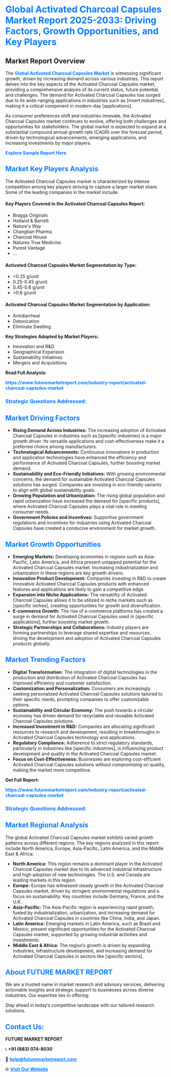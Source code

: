 <h1 style="color: #007BFF;">Global Activated Charcoal Capsules Market Report 2025-2033: Driving Factors, Growth Opportunities, and Key Players</h1>

<section id="overview">
<h2>Market Report Overview</h2>
<p>The <a href="https://www.futuremarketreport.com/industry-report/activated-charcoal-capsules-market" style="color: #007BFF; text-decoration: none;"><strong>Global Activated Charcoal Capsules Market</strong></a> is witnessing significant growth, driven by increasing demand across various industries. This report delves into the key aspects of the Activated Charcoal Capsules market, providing a comprehensive analysis of its current status, future potential, and challenges. The demand for Activated Charcoal Capsules has surged due to its wide-ranging applications in industries such as [insert industries], making it a critical component in modern-day [applications].</p>
<p>As consumer preferences shift and industries innovate, the Activated Charcoal Capsules market continues to evolve, offering both challenges and opportunities for stakeholders. The global market is expected to expand at a substantial compound annual growth rate (CAGR) over the forecast period, driven by technological advancements, emerging applications, and increasing investments by major players.</p>
</section>

<section id="overview">
<p><a href="https://www.futuremarketreport.com/request-sample/reportId=110698" style="color: #007BFF; text-decoration: none;"><strong>Explore Sample Report Here</strong></a></p>
</section>

<section id="key-players">
<h2 style="color: #007BFF;">Market Key Players Analysis</h2>
<p>The Activated Charcoal Capsules market is characterized by intense competition among key players striving to capture a larger market share. Some of the leading companies in the market include:</p>
<h4>Key Players Covered in the Activated Charcoal Capsules Report:</h4>
<ul><li>Braggs Originals</li><li>Holland &amp; Barrett</li><li>Nature&#039;s Way</li><li>Changtian Pharma</li><li>Charcoal House</li><li>Natures True Medicine</li><li>Purest Vantage</li><li>...</li></ul>
<h4>Activated Charcoal Capsules Market Segmentation by Type:</h4>
<ul><li>&lt;0.25 g/unit</li><li>0.25-0.45 g/unit</li><li>0.45-0.6 g/unit</li><li>&gt;0.6 g/unit</li></ul>

<h4>Activated Charcoal Capsules Market Segmentation by Application:</h4>
<ul><li>Antidiarrheal</li><li>Detoxication</li><li>Eliminate Swelling</li></ul>
<p><strong>Key Strategies Adopted by Market Players:</strong></p>
<ul>
<li>Innovation and R&D</li>
<li>Geographical Expansion</li>
<li>Sustainability Initiatives</li>
<li>Mergers and Acquisitions</li>
</ul>
</section>

<section>
<p><strong>Read Full Analysis: </strong></p><a href="https://www.futuremarketreport.com/industry-report/activated-charcoal-capsules-market" style="color: #007BFF; text-decoration: none;"><strong>https://www.futuremarketreport.com/industry-report/activated-charcoal-capsules-market</strong></a>
<h3 style="color: #007BFF;">Strategic Questions Addressed:</h3>
</section>

<section id="driving-factors">
<h2 style="color: #007BFF;">Market Driving Factors</h2>
<ul>
<li><strong>Rising Demand Across Industries:</strong> The increasing adoption of Activated Charcoal Capsules in industries such as [specific industries] is a major growth driver. Its versatile applications and cost-effectiveness make it a preferred choice among manufacturers.</li>
<li><strong>Technological Advancements:</strong> Continuous innovations in production and application technologies have enhanced the efficiency and performance of Activated Charcoal Capsules, further boosting market demand.</li>
<li><strong>Sustainability and Eco-Friendly Initiatives:</strong> With growing environmental concerns, the demand for sustainable Activated Charcoal Capsules solutions has surged. Companies are investing in eco-friendly variants to align with global sustainability goals.</li>
<li><strong>Growing Population and Urbanization:</strong> The rising global population and rapid urbanization have increased the demand for [specific products], where Activated Charcoal Capsules plays a vital role in meeting consumer needs.</li>
<li><strong>Government Policies and Incentives:</strong> Supportive government regulations and incentives for industries using Activated Charcoal Capsules have created a conducive environment for market growth.</li>
</ul>
</section>

<section id="growth-opportunities">
<h2 style="color: #007BFF;">Market Growth Opportunities</h2>
<ul>
<li><strong>Emerging Markets:</strong> Developing economies in regions such as Asia-Pacific, Latin America, and Africa present untapped potential for the Activated Charcoal Capsules market. Increasing industrialization and urbanization in these regions are key growth drivers.</li>
<li><strong>Innovative Product Development:</strong> Companies investing in R&D to create innovative Activated Charcoal Capsules products with enhanced features and applications are likely to gain a competitive edge.</li>
<li><strong>Expansion into Niche Applications:</strong> The versatility of Activated Charcoal Capsules allows it to be utilized in niche markets such as [specific niches], creating opportunities for growth and diversification.</li>
<li><strong>E-commerce Growth:</strong> The rise of e-commerce platforms has created a surge in demand for Activated Charcoal Capsules used in [specific applications], further boosting market growth.</li>
<li><strong>Strategic Partnerships and Collaborations:</strong> Industry players are forming partnerships to leverage shared expertise and resources, driving the development and adoption of Activated Charcoal Capsules products globally.</li>
</ul>
</section>

<section id="trending-factors">
<h2 style="color: #007BFF;">Market Trending Factors</h2>
<ul>
<li><strong>Digital Transformation:</strong> The integration of digital technologies in the production and distribution of Activated Charcoal Capsules has improved efficiency and customer satisfaction.</li>
<li><strong>Customization and Personalization:</strong> Consumers are increasingly seeking personalized Activated Charcoal Capsules solutions tailored to their specific needs, prompting companies to offer customizable options.</li>
<li><strong>Sustainability and Circular Economy:</strong> The push towards a circular economy has driven demand for recyclable and reusable Activated Charcoal Capsules solutions.</li>
<li><strong>Increased Investment in R&D:</strong> Companies are allocating significant resources to research and development, resulting in breakthroughs in Activated Charcoal Capsules technology and applications.</li>
<li><strong>Regulatory Compliance:</strong> Adherence to strict regulatory standards, particularly in industries like [specific industries], is influencing product development and quality in the Activated Charcoal Capsules market.</li>
<li><strong>Focus on Cost-Effectiveness:</strong> Businesses are exploring cost-efficient Activated Charcoal Capsules solutions without compromising on quality, making the market more competitive.</li>
</ul>
</section>

<section>
<p><strong>Get Full Report: </strong></p><a href="https://www.futuremarketreport.com/industry-report/activated-charcoal-capsules-market" style="color: #007BFF; text-decoration: none;"><strong>https://www.futuremarketreport.com/industry-report/activated-charcoal-capsules-market</strong></a>
<h3 style="color: #007BFF;">Strategic Questions Addressed:</h3>
</section>


<section id="regional-analysis">
<h2 style="color: #007BFF;">Market Regional Analysis</h2>
<p>The global Activated Charcoal Capsules market exhibits varied growth patterns across different regions. The key regions analyzed in this report include North America, Europe, Asia-Pacific, Latin America, and the Middle East & Africa:</p>
<ul>
<li><strong>North America:</strong> This region remains a dominant player in the Activated Charcoal Capsules market due to its advanced industrial infrastructure and high adoption of new technologies. The U.S. and Canada are leading markets in this region.</li>
<li><strong>Europe:</strong> Europe has witnessed steady growth in the Activated Charcoal Capsules market, driven by stringent environmental regulations and a focus on sustainability. Key countries include Germany, France, and the U.K.</li>
<li><strong>Asia-Pacific:</strong> The Asia-Pacific region is experiencing rapid growth, fueled by industrialization, urbanization, and increasing demand for Activated Charcoal Capsules in countries like China, India, and Japan.</li>
<li><strong>Latin America:</strong> Emerging markets in Latin America, such as Brazil and Mexico, present significant opportunities for the Activated Charcoal Capsules market, supported by growing industrial activities and investments.</li>
<li><strong>Middle East & Africa:</strong> The region’s growth is driven by expanding industries, infrastructure development, and increasing demand for Activated Charcoal Capsules in sectors like [specific sectors].</li>
</ul>
</section>

<footer>
<h2 style="color: #007BFF;">About FUTURE MARKET REPORT</h2>
<p>We are a trusted name in market research and advisory services, delivering actionable insights and strategic support to businesses across diverse industries. Our expertise lies in offering:</p>

<p>Stay ahead in today’s competitive landscape with our tailored research solutions.</p>

<h2 style="color: #007BFF;">Contact Us:</h2>
<p><strong>FUTURE MARKET REPORT</strong></p>
<p>📞 <strong>+91 (883) 074-8030</strong></p>
<p>📧 <strong><a href="mailto:help@futuremarketreport.com" style="color: #007BFF;">help@futuremarketreport.com</a></strong></p>
<p>🌐 <strong><a href="https://www.futuremarketreport.com/" style="color: #007BFF;">Visit Our Website</a></strong></p>
</footer>